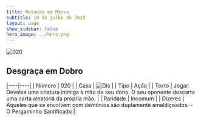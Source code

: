 ```yaml
---
title: Mutação em Massa
subtitle: 10 de julho de 2020
layout: page
show_sidebar: false
hero_image: ../hero.png
---
```


![020](https://cdn.keyforgegame.com/media/card_front/pt/479_020_RC4FQP8P54VG_pt.png)

## Desgraça em Dobro

|----|----|
| Número | 020 |
| Casa | ![Dis](https://archonarcana.com/images/thumb/e/e8/Dis.png/22px-Dis.png "Dis") |
| Tipo | Ação |
| Texto | Jogar: Devolva uma criatura inimiga à mão de seu dono. O seu oponente descarta uma carta aleatória da própria mão. |
| Raridade | Incomum |
| Dizeres | Aqueles que se envolvem com demônios   são duplamente amaldiçoados.   - O Pergaminho Santificado |
